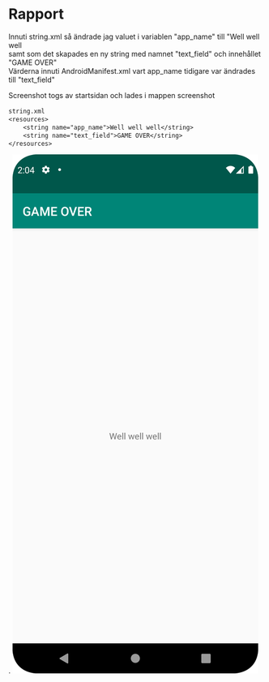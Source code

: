 # Rapport
Innuti string.xml så ändrade jag valuet i variablen "app_name" till "Well well well <br />
samt som det skapades en ny string med namnet "text_field" och innehållet "GAME OVER"  <br />
Värderna innuti AndroidManifest.xml vart app_name tidigare var ändrades till "text_field"  <br />

Screenshot togs av startsidan och lades i mappen screenshot

```
string.xml
<resources>
    <string name="app_name">Well well well</string>
    <string name="text_field">GAME OVER</string>
</resources>

```
.
![](Screenshot_20240325_140404.png)

